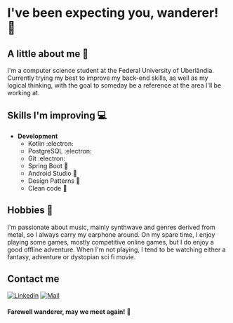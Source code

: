 # I've been expecting you, wanderer! :speech_balloon: 

## A little about me :open_book:
I'm a computer science student at the Federal University of Uberlândia. Currently trying my best to improve my back-end skills, as well as my logical thinking, with the goal to someday be a reference at the area I'll be working at.

## Skills I'm improving :computer:
- **Development**
  - Kotlin :electron:
  - PostgreSQL :electron:
  - Git :electron:
  - Spring Boot :beginner:
  - Android Studio :beginner:
  - Design Patterns :beginner:
  - Clean code :beginner:
  
## Hobbies :space_invader:
I'm passionate about music, mainly synthwave and genres derived from metal, so I always carry my earphone around. On my spare time, I enjoy playing some games, mostly competitive online games, but I do enjoy a good offline adventure. When I'm not playing, I tend to be watching either a fantasy, adventure or dystopian sci fi movie. 

## Contact me
[![Linkedin](https://img.shields.io/badge/-Yago%20Castro-blue?style=flat-square&logo=linkedin&logoColor=white&link=https://www.linkedin.com/in/yago-castro/)](https://www.linkedin.com/in/yago-castro/)
[![Mail](https://img.shields.io/badge/-yagovfcastro@gmail.com-gray?style=flat-square&logo=gmail&logoColor=red&link=https://www.linkedin.com/in/yago-castro/)](mailto:yagovfcastro@gmail.com)
  
#### Farewell wanderer, may we meet again! :wave: 
  
